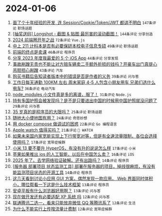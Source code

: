 # 2024-01-06

1. [面了个十年经验的开发, 连 Session/Cookie/Token/JWT 都讲不明白](https://www.v2ex.com/t/1006401) `147条评论` `职场话题`
1. [[抽奖送码] Longshot - 截图 & 贴图 最厉害的滚动截图！](https://www.v2ex.com/t/1006341) `144条评论` `分享创造`
1. [2024 前端圈开年之战](https://www.v2ex.com/t/1006336) `72条评论` `Vue.js`
1. [中上 211 计科本是否有必要保研本校电子信息专硕](https://www.v2ex.com/t/1006334) `49条评论` `职场话题`
1. [前端的终点是卖课](https://www.v2ex.com/t/1006330) `46条评论` `程序员`
1. [分享 2023 年度我最爱的 5 个 iOS App](https://www.v2ex.com/t/1006335) `44条评论` `分享发现`
1. [事故剐蹭无责也不能让对方赔车辆卖二手额外折损的钱吗？开豪车出门真提心吊胆担心剐蹭](https://www.v2ex.com/t/1006345) `43条评论` `汽车`
1. [购买书籍后告知读者版本中的错误是否是作者的义务](https://www.v2ex.com/t/1006332) `39条评论` `问与答`
1. [工作日每天通勤 100KM 左右 周末家庭 4-5 人包含小朋友用车 兄弟们选什么电车?](https://www.v2ex.com/t/1006418) `36条评论` `电动汽车`
1. [node_modules 小文件真是多的离谱，服了！](https://www.v2ex.com/t/1006362) `31条评论` `Node.js`
1. [持有多国护照会被发现吗？是不是只要进出中国的时候用中国护照就没问题了](https://www.v2ex.com/t/1006454) `29条评论` `问与答`
1. [35 岁真的是程序员的大限吗？](https://www.v2ex.com/t/1006460) `25条评论` `职场话题`
1. [随地大小便地图有用？](https://www.v2ex.com/t/1006402) `24条评论` `奇思妙想`
1. [用 docker compose 做调试的困惑](https://www.v2ex.com/t/1006370) `22条评论` `Go 编程语言`
1. [Apple watch 值得买吗？](https://www.v2ex.com/t/1006458) `21条评论` ` WATCH`
1. [如果未来国内家宽能实现上下行带宽对等，但是有全速流量限制，各位会选择使用吗？](https://www.v2ex.com/t/1006485) `17条评论` `宽带症候群`
1. [小米 13 要不要升 HyperOS，有没有升的说说怎么样](https://www.v2ex.com/t/1006390) `17条评论` `小米`
1. [苹果如果推出 ios 的人工智能，以后在中国怎么卖？](https://www.v2ex.com/t/1006361) `16条评论` `iOS`
1. [2025 年了。去学网络验证破解。还有出路吗？](https://www.v2ex.com/t/1006481) `14条评论` `程序员`
1. [[服务器 部署项目 状态监测工具] 部署在服务器的项目，掉线很麻烦，有没有能监测项目状态的开源工具](https://www.v2ex.com/t/1006404) `14条评论` `程序员`
1. [这几天看到讨论小应用 GUI 方案，偶然发现一款应用， Web 界面同时体积小，哪位帮看一下这是什么技术框架](https://www.v2ex.com/t/1006437) `13条评论` `程序员`
1. [安卓平板有什么浏览器好用啊？](https://www.v2ex.com/t/1006412) `13条评论` `问与答`
1. [现在做开发还有必要适配 XP 系统 吗](https://www.v2ex.com/t/1006453) `12条评论` `问与答`
1. [联通腾讯二选一，看来只能放弃微信 QQ 等腾讯系了](https://www.v2ex.com/t/1006438) `12条评论` `生活`
1. [为什么不能实行上传按流量计费制](https://www.v2ex.com/t/1006427) `12条评论` `宽带症候群`
